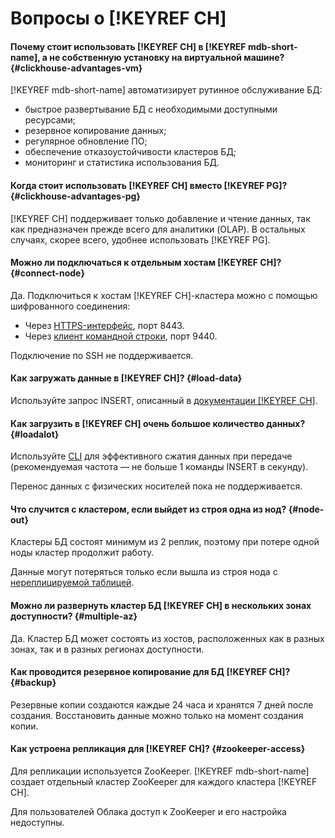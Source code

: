 # Вопросы о [!KEYREF CH]

#### Почему стоит использовать [!KEYREF CH] в [!KEYREF mdb-short-name], а не собственную установку на виртуальной машине? {#clickhouse-advantages-vm}

[!KEYREF mdb-short-name] автоматизирует рутинное обслуживание БД:

- быстрое развертывание БД с необходимыми доступными ресурсами;
- резервное копирование данных;
- регулярное обновление ПО;
- обеспечение отказоустойчивости кластеров БД;
- мониторинг и статистика использования БД.


#### Когда стоит использовать [!KEYREF CH] вместо [!KEYREF PG]? {#clickhouse-advantages-pg}

[!KEYREF CH] поддерживает только добавление и чтение данных, так как предназначен прежде всего для аналитики (OLAP). В остальных случаях, скорее всего, удобнее использовать [!KEYREF PG].

#### Можно ли подключаться к отдельным хостам [!KEYREF CH]? {#connect-node}

Да. Подключиться к хостам [!KEYREF CH]-кластера можно с помощью шифрованного соединения:

- Через [HTTPS-интерфейс](https://clickhouse.yandex/docs/ru/interfaces/http_interface/), порт 8443.
- Через [клиент командной строки](https://clickhouse.yandex/docs/ru/interfaces/cli/), порт 9440.

Подключение по SSH не поддерживается.

#### Как загружать данные в [!KEYREF CH]? {#load-data}

Используйте запрос INSERT, описанный в [документации [!KEYREF CH]](https://clickhouse.yandex/docs/ru/query_language/queries.html#insert).

#### Как загрузить в [!KEYREF CH] очень большое количество данных? {#loadalot}

Используйте [CLI](https://clickhouse.yandex/docs/en/interfaces/cli/) для эффективного сжатия данных при передаче (рекомендуемая частота — не больше 1 команды INSERT в секунду).

Перенос данных с физических носителей пока не поддерживается.

#### Что случится с кластером, если выйдет из строя одна из нод? {#node-out}

Кластеры БД состоят минимум из 2 реплик, поэтому при потере одной ноды кластер продолжит работу.

Данные могут потеряться только если вышла из строя нода с [нереплицируемой таблицей](https://clickhouse.yandex/docs/ru/table_engines/replication/).

#### Можно ли развернуть кластер БД [!KEYREF CH] в нескольких зонах доступности? {#multiple-az}

Да. Кластер БД может состоять из хостов, расположенных как в разных зонах, так и в разных регионах доступности.

#### Как проводится резервное копирование для БД [!KEYREF CH]? {#backup}

Резервные копии создаются каждые 24 часа и хранятся 7 дней после создания. Восстановить данные можно только на момент создания копии.


#### Как устроена репликация для [!KEYREF CH]? {#zookeeper-access}

Для репликации используется ZooKeeper. [!KEYREF mdb-short-name] создает отдельный кластер ZooKeeper для каждого кластера [!KEYREF CH].

Для пользователей Облака доступ к ZooKeeper и его настройка недоступны.
